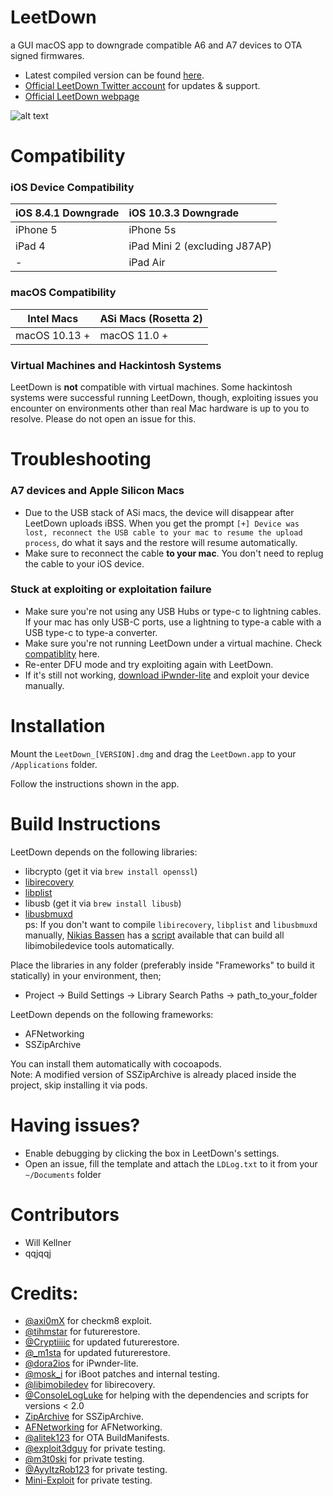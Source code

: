# LeetDown
a GUI macOS app to downgrade compatible A6 and A7 devices to OTA signed firmwares.

* Latest compiled version can be found [here](https://github.com/rA9stuff/LeetDown/releases).
* [Official LeetDown Twitter account](https://twitter.com/LeetDownApp) for updates & support. 
* [Official LeetDown webpage](https://LeetDown.app)

![alt text](https://i.imgur.com/lBxab5S.png)


# Compatibility   

### iOS Device Compatibility

| iOS 8.4.1 Downgrade | iOS 10.3.3 Downgrade |
| :---         | :---         |
| iPhone 5   | iPhone 5s   |
| iPad 4   | iPad Mini 2 (excluding J87AP)   |
| -   | iPad Air   |
   
   
### macOS Compatibility

| Intel Macs    | ASi Macs (Rosetta 2) |
| --- | --- |
| macOS 10.13 +   | macOS 11.0 + |

### Virtual Machines and Hackintosh Systems
LeetDown is **not** compatible with virtual machines. Some hackintosh systems were successful running LeetDown, though, exploiting issues you encounter on environments other than real Mac hardware is up to you to resolve. Please do not open an issue for this.

# Troubleshooting
### A7 devices and Apple Silicon Macs   

* Due to the USB stack of ASi macs, the device will disappear after LeetDown uploads iBSS. When you get the prompt `[+] Device was lost, reconnect the USB cable to your mac to resume the upload process`, do what it says and the restore will resume automatically.
* Make sure to reconnect the cable **to your mac**. You don't need to replug the cable to your iOS device.

### Stuck at exploiting or exploitation failure

* Make sure you're not using any USB Hubs or type-c to lightning cables. If your mac has only USB-C ports, use a lightning to type-a cable with a USB type-c to type-a converter.
* Make sure you're not running LeetDown under a virtual machine. Check [compatiblity](https://github.com/rA9stuff/LeetDown#compatibility) here.
* Re-enter DFU mode and try exploiting again with LeetDown.
* If it's still not working, [download iPwnder-lite](https://github.com/dora2-iOS/ipwnder_lite) and exploit your device manually.   

# Installation

Mount the `LeetDown_[VERSION].dmg` and drag the `LeetDown.app` to your `/Applications` folder.

Follow the instructions shown in the app.


# Build Instructions  
LeetDown depends on the following libraries:   
* libcrypto (get it via `brew install openssl`)
* [libirecovery](https://github.com/libimobiledevice/libirecovery)
* [libplist](https://github.com/libimobiledevice/libplist)
* libusb (get it via `brew install libusb`)
* [libusbmuxd](https://github.com/libimobiledevice/libusbmuxd)   
ps: If you don't want to compile `libirecovery`, `libplist` and `libusbmuxd` manually, [Nikias Bassen](https://twitter.com/pimskeks) has a [script](https://twitter.com/pimskeks/status/1486147309247283200?s=20&t=nvx4MIq3dSS-zMGE5dBLuw) available that can build all libimobiledevice tools automatically.

Place the libraries in any folder (preferably inside "Frameworks" to build it statically) in your environment, then;
* Project -> Build Settings -> Library Search Paths -> path_to_your_folder

LeetDown depends on the following frameworks:
* AFNetworking
* SSZipArchive

You can install them automatically with cocoapods.   
Note: A modified version of SSZipArchive is already placed inside the project, skip installing it via pods.   

# Having issues?

* Enable debugging by clicking the box in LeetDown's settings.
* Open an issue, fill the template and attach the `LDLog.txt` to it from your `~/Documents` folder

# Contributors  
* Will Kellner
* qqjqqj

# Credits:

* [@axi0mX](https://twitter.com/axi0mX) for checkm8 exploit.
* [@tihmstar](https://twitter.com/tihmstar) for futurerestore.
* [@Cryptiiiic](https://twitter.com/Cryptiiiic) for updated futurerestore.
* [@\_m1sta](https://twitter.com/_m1sta) for updated futurerestore.
* [@dora2ios](https://twitter.com/dora2ios) for iPwnder-lite.
* [@mosk_i](https://twitter.com/mosk_i) for iBoot patches and internal testing.
* [@libimobiledev](https://twitter.com/libimobiledev) for libirecovery.
* [@ConsoleLogLuke](https://twitter.com/ConsoleLogLuke) for helping with the dependencies and scripts for versions < 2.0
* [ZipArchive](https://github.com/ZipArchive/ZipArchive) for SSZipArchive. 
* [AFNetworking](https://github.com/AFNetworking/AFNetworking) for AFNetworking.
* [@alitek123](https://twitter.com/alitek123) for OTA BuildManifests. 
* [@exploit3dguy](https://twitter.com/exploit3dguy) for private testing.
* [@m3t0ski](https://twitter.com/m3t0ski) for private testing.
* [@AyyItzRob123](https://twitter.com/AyyItzRob123) for private testing.
* [Mini-Exploit](https://github.com/Mini-Exploit) for private testing.
